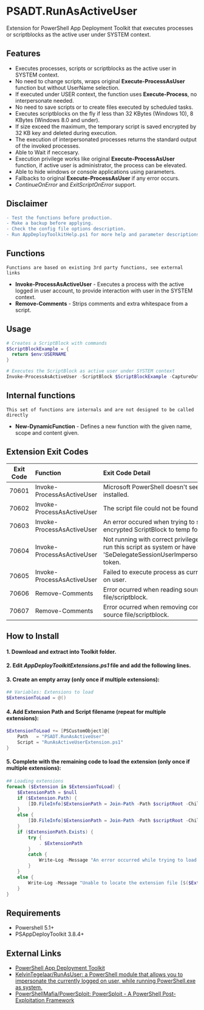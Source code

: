 # PSADT.RunAsActiveUser
Extension for PowerShell App Deployment Toolkit that executes processes or scriptblocks as the active user under SYSTEM context.

## Features
- Executes processes, scripts or scriptblocks as the active user in SYSTEM context.
- No need to change scripts, wraps original **Execute-ProcessAsUser** function but without UserName selection.
- If executed under USER context, the function uses **Execute-Process**, no interpersonate needed.
- No need to save scripts or to create files executed by scheduled tasks.
- Executes scriptblocks on the fly if less than 32 KBytes (Windows 10), 8 KBytes (Windows 8.0 and under).
- If size exceed the maximum, the temporary script is saved encrypted by 32 KB key and deleted during execution.
- The execution of interpersonated processes returns the standard output of the invoked processes.
- Able to Wait if neccesary.
- Execution privilege works like original **Execute-ProcessAsUser** function, if active user is administrator, the process can be elevated.
- Able to hide windows or console applications using parameters.
- Fallbacks to original **Execute-ProcessAsUser** if any error occurs.
- *ContinueOnError* and *ExitScriptOnError* support.

## Disclaimer
```diff
- Test the functions before production.
- Make a backup before applying.
- Check the config file options description.
- Run AppDeployToolkitHelp.ps1 for more help and parameter descriptions.
```

## Functions
`Functions are based on existing 3rd party functions, see external links`
* **Invoke-ProcessAsActiveUser** - Executes a process with the active logged in user account, to provide interaction with user in the SYSTEM context.
* **Remove-Comments** - Strips comments and extra whitespace from a script.

## Usage
```PowerShell
# Creates a ScriptBlock with commands
$ScriptBlockExample = {
  return $env:USERNAME
}

# Executes the ScriptBlock as active user under SYSTEM context
Invoke-ProcessAsActiveUser -ScriptBlock $ScriptBlockExample -CaptureOutput -Wait
```

## Internal functions
`This set of functions are internals and are not designed to be called directly`
* **New-DynamicFunction** - Defines a new function with the given name, scope and content given.

## Extension Exit Codes
|Exit Code|Function|Exit Code Detail|
|:----------:|:--------------------|:-|
|70601|Invoke-ProcessAsActiveUser|Microsoft PowerShell doesn't seem to be installed.|
|70602|Invoke-ProcessAsActiveUser|The script file could not be found.|
|70603|Invoke-ProcessAsActiveUser|An error occured when trying to save encrypted ScriptBlock to temp folder.|
|70604|Invoke-ProcessAsActiveUser|Not running with correct privilege. You must run this script as system or have the 'SeDelegateSessionUserImpersonatePrivilege' token.|
|70605|Invoke-ProcessAsActiveUser|Failed to execute process as currently logged on user.|
|70606|Remove-Comments|Error ocurred when reading source file/scriptblock.|
|70607|Remove-Comments|Error ocurred when removing comments from source file/scriptblock.|

## How to Install
#### 1. Download and extract into Toolkit folder.
#### 2. Edit *AppDeployToolkitExtensions.ps1* file and add the following lines.
#### 3. Create an empty array (only once if multiple extensions):
```PowerShell
## Variables: Extensions to load
$ExtensionToLoad = @()
```
#### 4. Add Extension Path and Script filename (repeat for multiple extensions):
```PowerShell
$ExtensionToLoad += [PSCustomObject]@{
	Path   = "PSADT.RunAsActiveUser"
	Script = "RunAsActiveUserExtension.ps1"
}
```
#### 5. Complete with the remaining code to load the extension (only once if multiple extensions):
```PowerShell
## Loading extensions
foreach ($Extension in $ExtensionToLoad) {
	$ExtensionPath = $null
	if ($Extension.Path) {
		[IO.FileInfo]$ExtensionPath = Join-Path -Path $scriptRoot -ChildPath $Extension.Path | Join-Path -ChildPath $Extension.Script
	}
	else {
		[IO.FileInfo]$ExtensionPath = Join-Path -Path $scriptRoot -ChildPath $Extension.Script
	}
	if ($ExtensionPath.Exists) {
		try {
			. $ExtensionPath
		}
		catch {
			Write-Log -Message "An error occurred while trying to load the extension file [$($ExtensionPath)].`r`n$(Resolve-Error)" -Severity 3 -Source $appDeployToolkitExtName
		}
	}
	else {
		Write-Log -Message "Unable to locate the extension file [$($ExtensionPath)]." -Severity 2 -Source $appDeployToolkitExtName
	}
}
```

## Requirements
* Powershell 5.1+
* PSAppDeployToolkit 3.8.4+

## External Links
* [PowerShell App Deployment Toolkit](https://psappdeploytoolkit.com/)
* [KelvinTegelaar/RunAsUser: a PowerShell module that allows you to impersonate the currently logged on user, while running PowerShell.exe as system.](https://github.com/KelvinTegelaar/RunAsUser)
* [PowerShellMafia/PowerSploit: PowerSploit - A PowerShell Post-Exploitation Framework](https://github.com/PowerShellMafia/PowerSploit/)
